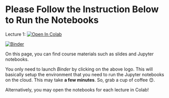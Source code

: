 # Please Follow the Instruction Below to Run the Notebooks

Lecture 1: [![Open In Colab]([https://colab.research.google.com/assets/colab-badge.svg)]([https://colab.research.google.com/github/RahmanPeimankar/dsa-sdu-e22/blob/master/Lecture%201/dsa-1-introduction.ipynb](https://colab.research.google.com/github/RahmanPeimankar/dsa-sdu-e23/blob/master/Lecture%201/dsa-1-introduction.ipynb#scrollTo=3gRz6av4woRv)](https://colab.research.google.com/github/RahmanPeimankar/dsa-sdu-e23/blob/master/Lecture%201/dsa-1-introduction.ipynb#scrollTo=3gRz6av4woRv))

[![Binder](https://mybinder.org/badge_logo.svg)]()


On this page, you can find course materials such as slides and Jupyter notebooks.

You only need to launch *Binder* by clicking on the above logo. This will basically setup the environment that you need to run the Jupyter notebooks on the cloud. This may take **a few minutes**. So, grab a cup of coffee 😊.  

Alternatively, you may open the notebooks for each lecture in Colab!
